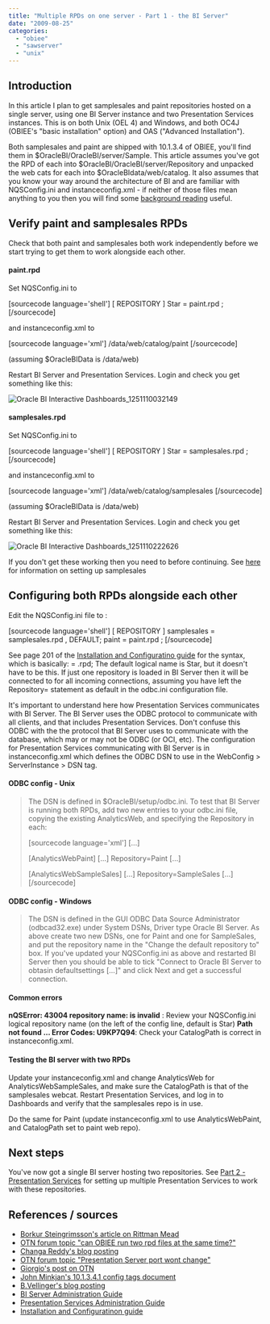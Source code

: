 ```yaml
---
title: "Multiple RPDs on one server - Part 1 - the BI Server"
date: "2009-08-25"
categories: 
  - "obiee"
  - "sawserver"
  - "unix"
---
```


## Introduction

In this article I plan to get samplesales and paint repositories hosted on a single server, using one BI Server instance and two Presentation Services instances. This is on both Unix (OEL 4) and Windows, and both OC4J (OBIEE's "basic installation" option) and OAS ("Advanced Installation").

Both samplesales and paint are shipped with 10.1.3.4 of OBIEE, you'll find them in $OracleBI/OracleBI/server/Sample. This article assumes you've got the RPD of each into $OracleBI/OracleBI/server/Repository and unpacked the web cats for each into $OracleBIdata/web/catalog. It also assumes that you know your way around the architecture of BI and are familiar with NQSConfig.ini and instanceconfig.xml - if neither of those files mean anything to you then you will find some [background reading](http://obiee101.blogspot.com/2009/07/obiee-how-to-get-started.html) useful.

## Verify paint and samplesales RPDs

Check that both paint and samplesales both work independently before we start trying to get them to work alongside each other.

#### paint.rpd

Set NQSConfig.ini to

\[sourcecode language='shell'\] \[ REPOSITORY \] Star = paint.rpd ; \[/sourcecode\]

and instanceconfig.xml to

\[sourcecode language='xml'\] /data/web/catalog/paint \[/sourcecode\]

(assuming $OracleBIData is /data/web)

Restart BI Server and Presentation Services. Login and check you get something like this:

![Oracle BI Interactive Dashboards_1251110032149](http://rnm1978.files.wordpress.com/2009/08/oracle-bi-interactive-dashboards_1251110032149.png?w=300 "Oracle BI Interactive Dashboards_1251110032149")

#### samplesales.rpd

Set NQSConfig.ini to

\[sourcecode language='shell'\] \[ REPOSITORY \] Star = samplesales.rpd ; \[/sourcecode\]

and instanceconfig.xml to

\[sourcecode language='xml'\] /data/web/catalog/samplesales \[/sourcecode\]

(assuming $OracleBIData is /data/web)

Restart BI Server and Presentation Services. Login and check you get something like this:

![Oracle BI Interactive Dashboards_1251110222626](http://rnm1978.files.wordpress.com/2009/08/oracle-bi-interactive-dashboards_1251110222626.png?w=300 "Oracle BI Interactive Dashboards_1251110222626")

If you don't get these working then you need to before continuing. See [here](http://myobieeworld.blogspot.com/2009/02/how-to-use-samplesales-repository.html) for information on setting up samplesales

## Configuring both RPDs alongside each other

Edit the NQSConfig.ini file to :

\[sourcecode language='shell'\] \[ REPOSITORY \] samplesales = samplesales.rpd , DEFAULT; paint = paint.rpd ; \[/sourcecode\]

See page 201 of the [Installation and Configuratino guide](http://download.oracle.com/docs/cd/E10415_01/doc/bi.1013/b31765.pdf) for the syntax, which is basically: <logical name> = <filename>.rpd; The default logical name is Star, but it doesn't have to be this. If just one repository is loaded in BI Server then it will be connected to for all incoming connections, assuming you have left the Repository= statement as default in the odbc.ini configuration file.

It's important to understand here how Presentation Services communicates with BI Server. The BI Server uses the ODBC protocol to communicate with all clients, and that includes Presentation Services. Don't confuse this ODBC with the the protocol that BI Server uses to communicate with the database, which may or may not be ODBC (or OCI, etc). The configuration for Presentation Services communicating with BI Server is in instanceconfig.xml which defines the ODBC DSN to use in the WebConfig > ServerInstance > DSN tag.

#### ODBC config - Unix

> The DSN is defined in $OracleBI/setup/odbc.ini. To test that BI Server is running both RPDs, add two new entries to your odbc.ini file, copying the existing AnalyticsWeb, and specifying the Repository in each:
> 
> \[sourcecode language='xml'\] \[...\]
> 
> \[AnalyticsWebPaint\] \[...\] Repository=Paint \[...\]
> 
> \[AnalyticsWebSampleSales\] \[...\] Repository=SampleSales \[...\] \[/sourcecode\]

#### ODBC config - Windows

> The DSN is defined in the GUI ODBC Data Source Administrator (odbcad32.exe) under System DSNs, Driver type Oracle BI Server. As above create two new DSNs, one for Paint and one for SampleSales, and put the repository name in the "Change the default repository to" box. If you've updated your NQSConfig.ini as above and restarted BI Server then you should be able to tick "Connect to Oracle BI Server to obtasin defaultsettings \[...\]" and click Next and get a successful connection.

#### Common errors

**nQSError: 43004 repository name: is invalid** : Review your NQSConfig.ini logical repository name (on the left of the config line, default is Star) **Path not found ... Error Codes: U9KP7Q94**: Check your CatalogPath is correct in instanceconfig.xml.

#### Testing the BI server with two RPDs

Update your instanceconfig.xml and change AnalyticsWeb for AnalyticsWebSampleSales, and make sure the CatalogPath is that of the samplesales webcat. Restart Presentation Services, and log in to Dashboards and verify that the samplesales repo is in use.

Do the same for Paint (update instanceconfig.xml to use AnalyticsWebPaint, and CatalogPath set to paint web repo).

## Next steps

You've now got a single BI server hosting two repositories. See [Part 2 - Presentation Services](/2009/08/25/multiple-rpds-on-one-server-part-2-presentation-services) for setting up multiple Presentation Services to work with these repositories.

## References / sources

- [Borkur Steingrimsson's article on Rittman Mead](http://www.rittmanmead.com/2007/09/11/managing-multiple-presentation-services-on-the-same-unix-box/)
- [OTN forum topic "can OBIEE run two rpd files at the same time?"](http://forums.oracle.com/forums/thread.jspa?threadID=607551)
- [Changa Reddy's blog posting](http://obi-experience.blogspot.com/2008/04/multiple-instances-of-obieecomponents.html)
- [OTN forum topic "Presentation Server port wont change"](http://forums.oracle.com/forums/thread.jspa?threadID=947711&tstart=0)
- [Giorgio's post on OTN](http://forums.oracle.com/forums/thread.jspa?threadID=714730&tstart=0)
- [John Minkjan's 10.1.3.4.1 config tags document](http://docs.google.com/fileview?id=0B8vnN_oQ0v04MTYwNzI1ODktYmZkNy00MzJlLTkwNGUtYmU3ZjgwMDc3OTQ4&hl=en)
- [B.Vellinger's blog posting](http://bvellinger.blogspot.com/2008/01/obiee-10132-and-multiple-presentation.html)
- [BI Server Administration Guide](http://download.oracle.com/docs/cd/E10415_01/doc/bi.1013/b31770.pdf)
- [Presentation Services Administration Guide](http://download.oracle.com/docs/cd/E10415_01/doc/bi.1013/b31766.pdf)
- [Installation and Configuratinon guide](http://download.oracle.com/docs/cd/E10415_01/doc/bi.1013/b31765.pdf)
